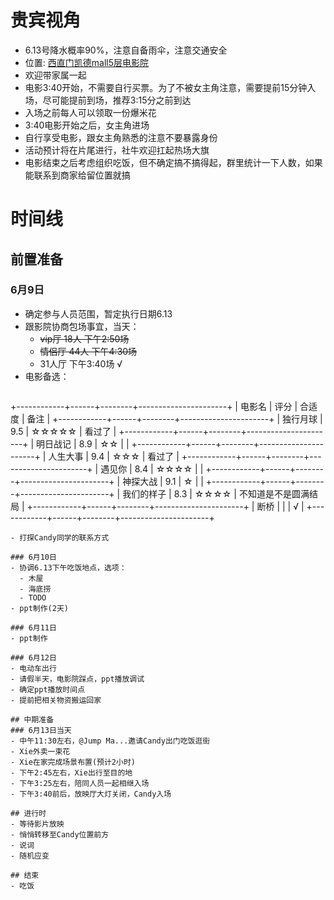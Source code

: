 # 贵宾视角
- 6.13号降水概率90%，注意自备雨伞，注意交通安全
- 位置: [西直门凯德mall5层电影院](https://maps.apple.com/?address=%E4%B8%AD%E5%9B%BD%E5%8C%97%E4%BA%AC%E5%B8%82%E8%A5%BF%E5%9F%8E%E5%8C%BA%E8%A5%BF%E7%9B%B4%E9%97%A8%E5%A4%96%E5%A4%A7%E8%A1%971%E5%8F%B7&auid=1117160142935086&ll=39.941597,116.352869&lsp=57879&q=%E5%87%AF%E5%BE%B7MALL%28%E8%A5%BF%E7%9B%B4%E9%97%A8%E5%BA%97%29&_ext=Cj4KBAgEEAQKBAgFEAMKBQgGEIcCCgQIGxADCgQIQBAACgQIQxABCgQIUhALCgQIVRAOCgQIWRABCgUIpAEQARIkKUaU9gZf+ENAMZnArbt5Fl1AOWIQWDm0+ENAQd/98V61Fl1A)
- 欢迎带家属一起
- 电影3:40开始，不需要自行买票。为了不被女主角注意，需要提前15分钟入场，尽可能提前到场，推荐3:15分之前到达
- 入场之前每人可以领取一份爆米花
- 3:40电影开始之后，女主角进场
- 自行享受电影，跟女主角熟悉的注意不要暴露身份
- 活动预计将在片尾进行，社牛欢迎扛起热场大旗
- 电影结束之后考虑组织吃饭，但不确定搞不搞得起，群里统计一下人数，如果能联系到商家给留位置就搞



# 时间线
## 前置准备
### 6月9日
- 确定参与人员范围，暂定执行日期6.13
- 跟影院协商包场事宜，当天：
    - ~~vip厅 18人 下午2:50场~~
    - ~~情侣厅 44人 下午4:30场~~
    - 31人厅 下午3:40场 √
- 电影备选：
  ```
+------------+------+--------+----------------------+
| 电影名     | 评分 | 合适度   | 备注                  |
+------------+------+--------+----------------------+
| 独行月球   | 9.5  | ☆☆☆☆☆   | 看过了                |
+------------+------+--------+----------------------+
| 明日战记   | 8.9  | ☆☆      |                      |
+------------+------+--------+----------------------+
| 人生大事   | 9.4  | ☆☆☆     | 看过了                |
+------------+------+--------+----------------------+
| 遇见你     | 8.4  | ☆☆☆☆    |                      |
+------------+------+--------+----------------------+
| 神探大战   | 9.1  | ☆       |                      |
+------------+------+--------+----------------------+
| 我们的样子 | 8.3  | ☆☆☆☆    | 不知道是不是圆满结局     |
+------------+------+--------+----------------------+
| 断桥      |      |         | √                     |
+------------+------+--------+----------------------+
  ```
- 打探Candy同学的联系方式

### 6月10日
- 协调6.13下午吃饭地点，选项：
    - 木屋
    - 海底捞
    - TODO
- ppt制作(2天)

### 6月11日
- ppt制作

### 6月12日
- 电动车出行
- 请假半天，电影院踩点，ppt播放调试
- 确定ppt播放时间点
- 提前把相关物资搬运回家

## 中期准备
### 6月13日当天
- 中午11:30左右，@Jump Ma...邀请Candy出门吃饭逛街
- Xie外卖一束花
- Xie在家完成场景布置(预计2小时)
- 下午2:45左右，Xie出行至目的地
- 下午3:25左右，陪同人员一起相继入场
- 下午3:40前后，放映厅大灯关闭，Candy入场

## 进行时
- 等待影片放映
- 悄悄转移至Candy位置前方
- 说词
- 随机应变

## 结束
- 吃饭